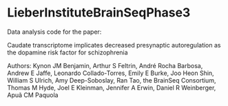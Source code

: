 # LieberInstituteBrainSeqPhase3

Data analysis code for the paper:

Caudate transcriptome implicates decreased presynaptic autoregulation as the
dopamine risk factor for schizophrenia

Authors: Kynon JM Benjamin, Arthur S Feltrin, André Rocha Barbosa, Andrew E Jaffe, Leonardo Collado-Torres, Emily E Burke, Joo Heon Shin, William S Ulrich,
Amy Deep-Soboslay, Ran Tao, the BrainSeq Consortium, Thomas M Hyde, Joel E
Kleinman, Jennifer A Erwin, Daniel R Weinberger, Apuã CM Paquola
